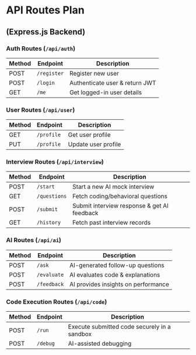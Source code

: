 # API Routes Plan

## (Express.js Backend)

### **Auth Routes (`/api/auth`)**

| Method | Endpoint      | Description |
|--------|--------------|-------------|
| POST   | `/register`  | Register new user |
| POST   | `/login`     | Authenticate user & return JWT |
| GET    | `/me`        | Get logged-in user details |

### **User Routes (`/api/user`)**

| Method | Endpoint      | Description |
|--------|--------------|-------------|
| GET    | `/profile`   | Get user profile |
| PUT    | `/profile`   | Update user profile |

### **Interview Routes (`/api/interview`)**

| Method | Endpoint      | Description |
|--------|--------------|-------------|
| POST   | `/start`     | Start a new AI mock interview |
| GET    | `/questions` | Fetch coding/behavioral questions |
| POST   | `/submit`    | Submit interview response & get AI feedback |
| GET    | `/history`   | Fetch past interview records |

### **AI Routes (`/api/ai`)**

| Method | Endpoint      | Description |
|--------|--------------|-------------|
| POST   | `/ask`       | AI-generated follow-up questions |
| POST   | `/evaluate`  | AI evaluates code & explanations |
| POST   | `/feedback`  | AI provides insights on performance |

### **Code Execution Routes (`/api/code`)**

| Method | Endpoint      | Description |
|--------|--------------|-------------|
| POST   | `/run`       | Execute submitted code securely in a sandbox |
| POST   | `/debug`     | AI-assisted debugging |
